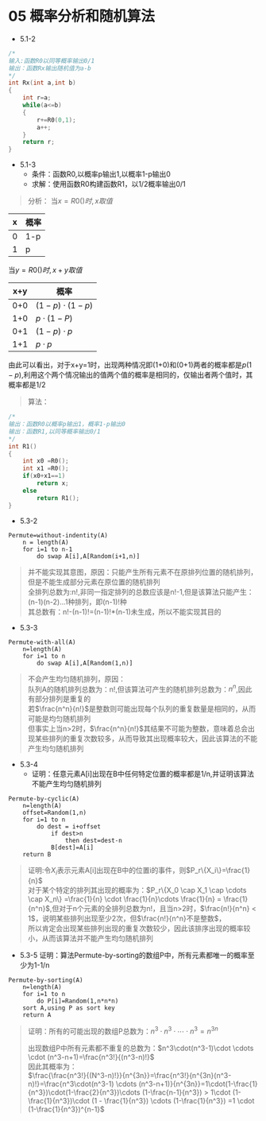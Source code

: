 # 05 概率分析和随机算法

- 5.1-2

```C
/*
输入:函数R0以同等概率输出0/1
输出：函数Rx输出随机值为a-b
*/
int Rx(int a,int b)
{
    int r=a;
    while(a<=b)
    {
        r+=R0(0,1);
        a++;
    }
    return r;
}
```

- 5.1-3
  - 条件：函数R0,以概率p输出1,以概率1-p输出0
  - 求解：使用函数R0构建函数R1，以1/2概率输出0/1
> 分析：
当$x=R0()时,x取值$

| x   | 概率 |
| --- | ---- |
| 0   | 1-p  |
| 1   | p    |

当$y=R0()时,x+y取值$

| x+y | 概率                |
| --- | ------------------- |
| 0+0 | $(1-p) \cdot (1-p)$ |
| 1+0 | $p \cdot (1-P)$     |
| 0+1 | $(1-p) \cdot p$     |
| 1+1 | $p \cdot p$         |

由此可以看出，对于x+y=1时，出现两种情况即(1+0)和(0+1)两者的概率都是$p(1-p)$,利用这个两个情况输出的值两个值的概率是相同的，仅输出者两个值时，其概率都是1/2
> 算法：
```C
/*
输出：函数R0以概率p输出1，概率1-p输出0
输出：函数R1,以同等概率输出0/1
*/
int R1()
{
    int x0 =R0();
    int x1 =R0();
    if(x0+x1==1)
        return x;
    else
        return R1();
}
```

- 5.3-2

```
Permute=without-indentity(A)
    n = length(A)
    for i=1 to n-1
        do swap A[i],A[Random(i+1,n)]
```

> 并不能实现其意图，原因：只能产生所有元素不在原排列位置的随机排列，但是不能生成部分元素在原位置的随机排列<br>
> 全排列总数为:n!,非同一指定排列的总数应该是n!-1,但是该算法只能产生：(n-1)(n-2)...1种排列，即(n-1)!种<br>
> 其总数有：n!-(n-1)!=(n-1)!*(n-1)未生成，所以不能实现其目的

- 5.3-3

```
Permute-with-all(A)
    n=length(A)
    for i=1 to n
        do swap A[i],A[Random(1,n)]
```

> 不会产生均匀随机排列，原因：<br>
> 队列A的随机排列总数为：n!,但该算法可产生的随机排列总数为：$n^n$,因此有部分排列是重复的<br>
> 若$\frac{n^n}{n!}$是整数则可能出现每个队列的重复数量是相同的，从而可能是均匀随机排列<br>
> 但事实上当n>2时，$\frac{n^n}{n!}$其结果不可能为整数，意味着总会出现某些排列的重复次数较多，从而导致其出现概率较大，因此该算法的不能产生均匀随机排列

- 5.3-4
  - 证明：任意元素A[i]出现在B中任何特定位置的概率都是1/n,并证明该算法不能产生均匀随机排列

```
Permute-by-cyclic(A)
    n=length(A)
    offset=Random(1,n)
    for i=1 to n
        do dest = i+offset
            if dest>n
                then dest=dest-n
            B[dest]=A[i]
    return B
```

> 证明:令$X_i$表示元素A[i]出现在B中的位置i的事件，则$P_r\{X_i\}=\frac{1}{n}$<br>
> 对于某个特定的排列其出现的概率为：$P_r\{X_0 \cap X_1 \cap \cdots \cap X_n\} =\frac{1}{n} \cdot \frac{1}{n}\cdots \frac{1}{n} = \frac{1}{n^n}$,但对于n个元素的全排列总数为n!，且当n>2时，$\frac{n!}{n^n} < 1$，说明某些排列出现至少2次，但$\frac{n!}{n^n}不是整数$，<br>
> 所以肯定会出现某些排列出现的重复次数较少，因此该排序出现的概率较小，从而该算法并不能产生均匀随机排列

- 5.3-5 证明：算法Permute-by-sorting的数组P中，所有元素都唯一的概率至少为1-1/n

```
Permute-by-sorting(A)
    n=length(A)
    for i=1 to n
        do P[i]=Random(1,n*n*n)
    sort A,using P as sort key
    return A
```

> 证明：所有的可能出现的数组P总数为：$n^3 \cdot n^3 \cdot \cdots \cdot n^3=n^{3n}$<p>
> 出现数组P中所有元素都不重复的总数为：$n^3\cdot(n^3-1)\cdot \cdots \cdot (n^3-n+1)=\frac{n^3!}{(n^3-n)!}$<br>
> 因此其概率为：<br>
> $\frac{\frac{n^3!}{(N^3-n)!}}{n^{3n}}=\frac{n^3!}{n^{3n}(n^3-n)!}=\frac{n^3\cdot(n^3-1) \cdots (n^3-n+1)}{n^{3n}}=1\cdot(1-\frac{1}{n^3})\cdot(1-\frac{2}{n^3})\cdots (1-\frac{n-1}{n^3}) > 1\cdot (1-\frac{1}{n^3})\cdot (1 - \frac{1}{n^3}) \cdots (1-\frac{1}{n^3}) =1 \cdot (1-\frac{1}{n^3})^{n-1}$